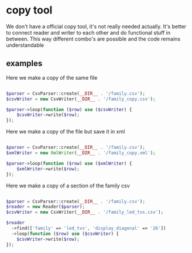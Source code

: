 # copy tool

We don't have a official copy tool, it's not really needed actually.
It's better to connect reader and writer to each other and do functional stuff in between.
This way different combo's are possible and the code remains understandable

## examples

Here we make a copy of the same file
```php

$parser = CsvParser::create(__DIR__ . '/family.csv');
$csvWriter = new CsvWriter(__DIR__ . '/family_copy.csv');

$parser->loop(function ($row) use ($csvWriter) {
    $csvWriter->write($row);
});
```

Here we make a copy of the file but save it in xml

```php

$parser = CsvParser::create(__DIR__ . '/family.csv');
$xmlWriter = new XmlWriter(__DIR__ . '/family_copy.xml');

$parser->loop(function ($row) use ($xmlWriter) {
    $xmlWriter->write($row);
});
```

Here we make a copy of a section of the family csv

```php

$parser = CsvParser::create(__DIR__ . '/family.csv');
$reader = new Reader($parser);
$csvWriter = new CsvWriter(__DIR__ . '/family_led_tvs.csv');

$reader
  ->find(['family' => 'led_tvs', 'display_diagonal' => '26'])
  ->loop(function ($row) use ($csvWriter) {
    $csvWriter->write($row);
});
```